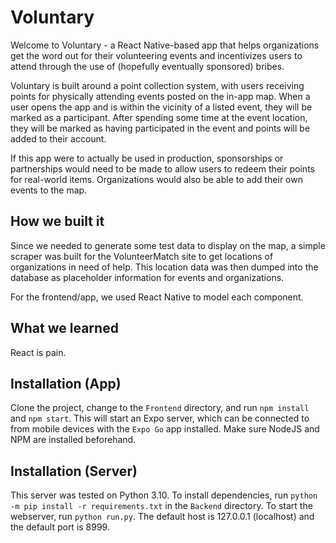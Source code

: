 # Voluntary

Welcome to Voluntary - a React Native-based app that helps organizations get the word out for their volunteering events and incentivizes users to attend through the use of (hopefully eventually sponsored) bribes.

Voluntary is built around a point collection system, with users receiving points for physically attending events posted on the in-app map. When a user opens the app and is within the vicinity of a listed event, they will be marked as a participant. After spending some time at the event location, they will be marked as having participated in the event and points will be added to their account.

If this app were to actually be used in production, sponsorships or partnerships would need to be made to allow users to redeem their points for real-world items. Organizations would also be able to add their own events to the map.

## How we built it

Since we needed to generate some test data to display on the map, a simple scraper was built for the VolunteerMatch site to get locations of organizations in need of help. This location data was then dumped into the database as placeholder information for events and organizations.

For the frontend/app, we used React Native to model each component.

## What we learned

React is pain.

## Installation (App)

Clone the project, change to the `Frontend` directory, and run `npm install` and `npm start`. This will start an Expo server, which can be connected to from mobile devices with the `Expo Go` app installed. Make sure NodeJS and NPM are installed beforehand.

## Installation (Server)

This server was tested on Python 3.10. To install dependencies, run `python -m pip install -r requirements.txt` in the `Backend` directory. To start the webserver, run `python run.py`. The default host is 127.0.0.1 (localhost) and the default port is 8999.

